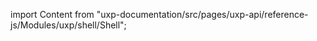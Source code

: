 
import Content from "uxp-documentation/src/pages/uxp-api/reference-js/Modules/uxp/shell/Shell";

<Content query="product=xd"/>
